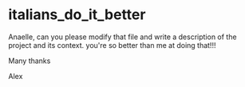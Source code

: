 # italians_do_it_better

Anaelle, can you please modify that file and write a description of the project and its context. you're so better than me at doing that!!!

Many thanks

Alex
